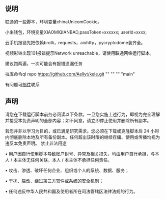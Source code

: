 ## 说明
联通的一些脚本，环境变量chinaUnicomCookie。

小米钱包，环境变量XIAOMIQIANBAO,passToken=xxxxxx; userId=xxxx;

云手机报错先把依赖brotli，requests，aiohttp，pycryptodome装齐全。

视频彩铃出现101报错提示Network unreachable，请使用联通网络运行脚本。

建议跑两遍，一次可能会有报错遗漏任务

拉库命令ql repo https://github.com/Aellyt/kele.git "" "" "" "main"

有问题可[邮件](mailto:83313549@qq.com)联系

## 声明

请您在下载运行脚本前务必阅读以下条款。一旦您实施上述行为，即视为完全理解并接受本免责声明的全部内容；如不同意，请立即停止使用并删除所有副本。

若您并非以学习为目的，或已满足研究需求，您必须在下载或克隆脚本后 24 小时内彻底删除本地及所有备份副本。任何超出该时限的继续存储、使用或传播均视为违反本免责声明。
禁止非法用途

• 用户因自行使用脚本导致账户封号、异常及相关损失，均由用户自行承担，与本人 / 本主体无任何关联，本人 / 本主体不承担任何责任。

• 攻击、渗透、破坏任何企业、组织或个人的系统、数据、服务；

• 干扰、篡改、绕过第三方软件或系统的安全机制；

• 任何违反中华人民共和国及使用者所在司法管辖区法律法规的行为。
